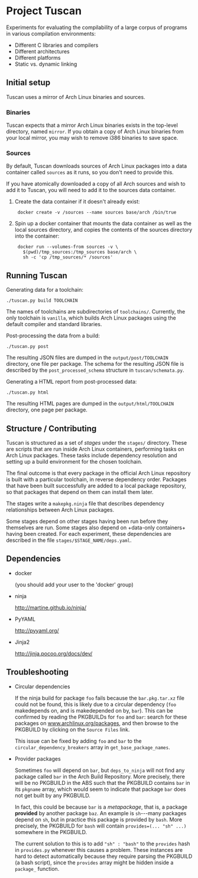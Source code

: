 Project Tuscan
==============

Experiments for evaluating the compilability of a large corpus of
programs in various compilation environments:

* Different C libraries and compilers
* Different architectures
* Different platforms
* Static vs. dynamic linking


Initial setup
-------------

Tuscan uses a mirror of Arch Linux binaries and sources.

### Binaries

Tuscan expects that a mirror Arch Linux binaries exists in the top-level
directory, named `mirror`. If you obtain a copy of Arch Linux binaries
from your local mirror, you may wish to remove i386 binaries to save
space.

### Sources

By default, Tuscan downloads sources of Arch Linux packages into a data
container called `sources` as it runs, so you don't need to provide
this.

If you have atomically downloaded a copy of all Arch sources and wish to
add it to Tuscan, you will need to add it to the sources data container.

1. Create the data container if it doesn't already exist:

        docker create -v /sources --name sources base/arch /bin/true

1. Spin up a docker container that mounts the data container as well as
   the local sources directory, and copies the contents of the sources
   directory into the container:

        docker run --volumes-from sources -v \
          $(pwd)/tmp_sources:/tmp_sources base/arch \
          sh -c 'cp /tmp_sources/* /sources'



Running Tuscan
--------------

Generating data for a toolchain:

    ./tuscan.py build TOOLCHAIN

The names of toolchains are subdirectories of `toolchains/`. Currently,
the only toolchain is `vanilla`, which builds Arch Linux packages using
the default compiler and standard libraries.

Post-processing the data from a build:

    ./tuscan.py post

The resulting JSON files are dumped in the `output/post/TOOLCHAIN`
directory, one file per package. The schema for the resulting JSON file
is described by the `post_processed_schema` structure in
`tuscan/schemata.py`.

Generating a HTML report from post-processed data:

    ./tuscan.py html

The resulting HTML pages are dumped in the `output/html/TOOLCHAIN`
directory, one page per package.


Structure / Contributing
------------------------

Tuscan is structured as a set of *stages* under the `stages/` directory.
These are scripts that are run inside Arch Linux containers, performing
tasks on Arch Linux packages. These tasks include dependency resolution
and setting up a build environment for the chosen toolchain.

The final outcome is that every package in the official Arch Linux
repository is built with a particular toolchain, in reverse dependency
order. Packages that have been built successfully are added to a local
package repository, so that packages that depend on them can install
them later.

The stages write a `makepkg.ninja` file that describes dependency
relationships between Arch Linux packages.

Some stages depend on other stages having been run before they
themselves are run. Some stages also depend on +data-only containers+
having been created. For each experiment, these dependencies are
described in the file `stages/$STAGE_NAME/deps.yaml`.


Dependencies
------------

*   docker

    (you should add your user to the 'docker' group)

*   ninja

    http://martine.github.io/ninja/

*   PyYAML

    http://pyyaml.org/


*   Jinja2

    http://jinja.pocoo.org/docs/dev/


Troubleshooting
---------------

* Circular dependencies

  If the ninja build for package `foo` fails because the
  `bar.pkg.tar.xz` file could not be found, this is likely due to a
  circular dependency (`foo` makedepends on, and is makedepended on by,
  `bar`). This can be confirmed by reading the PKGBUILDs for `foo` and
  `bar`: search for these packages on www.archlinux.org/packages, and
  then browse to the PKGBUILD by clicking on the `Source Files` link.

  This issue can be fixed by adding `foo` and `bar` to the
  `circular_dependency_breakers` array in `get_base_package_names`.

* Provider packages

  Sometimes `foo` will depend on `bar`, but `deps_to_ninja` will not
  find any package called `bar` in the Arch Build Repository. More
  precisely, there will be no PKGBUILD in the ABS such that the PKGBUILD
  contains `bar` in its `pkgname` array, which would seem to indicate
  that package `bar` does not get built by any PKGBUILD.

  In fact, this could be because `bar` is a _metapackage_, that is, a
  package __provided__ by another package `baz`. An example is
  `sh`---many packages depend on `sh`, but in practice this package is
  provided by `bash`. More precisely, the PKGBUILD for `bash` will
  contain `provides=(... "sh" ...)` somewhere in the PKGBUILD.

  The current solution to this is to add `"sh" : "bash"` to the
  `provides` hash in `provides.py` whenever this causes a problem. These
  instances are hard to detect automatically because they require
  parsing the PKGBUILD (a bash script), since the `provides` array might
  be hidden inside a `package_` function.

